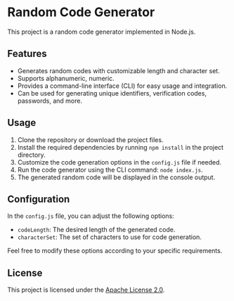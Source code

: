 # Random Code Generator

This project is a random code generator implemented in Node.js.

## Features

- Generates random codes with customizable length and character set.
- Supports alphanumeric, numeric.
- Provides a command-line interface (CLI) for easy usage and integration.
- Can be used for generating unique identifiers, verification codes, passwords, and more.

## Usage

1. Clone the repository or download the project files.
2. Install the required dependencies by running `npm install` in the project directory.
3. Customize the code generation options in the `config.js` file if needed.
4. Run the code generator using the CLI command: `node index.js`.
5. The generated random code will be displayed in the console output.

## Configuration

In the `config.js` file, you can adjust the following options:

- `codeLength`: The desired length of the generated code.
- `characterSet`: The set of characters to use for code generation.

Feel free to modify these options according to your specific requirements.

## License

This project is licensed under the [Apache License 2.0](LICENSE).
